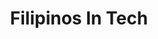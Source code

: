 ---
state: TX
region: Austin
title: Filipinos In Tech
group_url: https://www.meetup.com/Filipinos-In-Tech/
topics: [ community ]
---